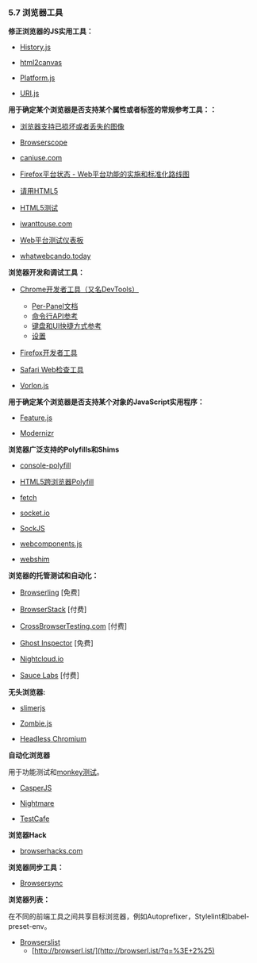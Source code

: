 <!-- 5.7 - Browser Tools -->
### 5.7 浏览器工具

<!-- JS Utilities to fix Browsers:-->
**修正浏览器的JS实用工具：**

+ [History.js](https://github.com/browserstate/history.js)

+ [html2canvas](https://github.com/niklasvh/html2canvas)

+ [Platform.js](https://github.com/bestiejs/platform.js)

+ [URI.js](http://medialize.github.io/URI.js/)


**用于确定某个浏览器是否支持某个属性或者标签的常规参考工具：：**

<!-- Browser support for broken/missing images -->
+ [浏览器支持已损坏或者丢失的图像](http://codepen.io/bartveneman/full/qzCte/)

+ [Browserscope](http://www.browserscope.org/)

+ [caniuse.com](http://caniuse.com/)

<!-- Firefox Platform Status - Implementation & standardization roadmap for web platform features -->
+ [Firefox平台状态 - Web平台功能的实施和标准化路线图](https://platform-status.mozilla.org/)

<!-- HTML5 Please -->
+ [请用HTML5](http://html5please.com/)

<!-- HTML5 Test -->
+ [HTML5测试](https://html5test.com/)

+ [iwanttouse.com](http://www.iwanttouse.com/)

<!-- web-platform-tests dashboard -->
+ [Web平台测试仪表板](https://wpt.fyi/)

+ [whatwebcando.today](https://whatwebcando.today/)

<!-- Browser Development/Debug Tools: -->
**浏览器开发和调试工具：**

<!-- Chrome Developer Tools (aka DevTools) -->
+ [Chrome开发者工具（又名DevTools）](https://developers.google.com/web/tools/?hl=en)

  <!-- Per-Panel Documentation -->
  + [Per-Panel文档](https://developers.google.com/web/tools/chrome-devtools/#docs)

  <!-- Command Line API Reference -->
  + [命令行API参考](https://developers.google.com/web/tools/javascript/command-line/command-line-reference?hl=en)

  <!-- Keyboard & UI Shortcuts Reference -->
  + [键盘和UI快捷方式参考](https://developers.google.com/web/tools/iterate/inspect-styles/shortcuts)

  <!-- Settings -->
  + [设置](https://developer.chrome.com/devtools/docs/settings)

<!-- Firefox Developer Tools -->
+ [Firefox开发者工具](https://developer.mozilla.org/en-US/docs/Tools)

<!-- Safari Web Inspector -->
+ [Safari Web检查工具](https://developer.apple.com/safari/tools/)

+ [Vorlon.js](http://vorlonjs.com/)

<!-- JavaScript Utilities to Determine If X Browser Supports X: -->
**用于确定某个浏览器是否支持某个对象的JavaScript实用程序：**

+ [Feature.js](http://featurejs.com/)

+ [Modernizr](https://modernizr.com/)

<!-- Broad Browser Polyfills/Shims: -->
**浏览器广泛支持的Polyfills和Shims**

+ [console-polyfill](https://github.com/paulmillr/console-polyfill)

<!-- HTML5 Cross Browser Polyfills -->
+ [HTML5跨浏览器Polyfill](https://github.com/Modernizr/Modernizr/wiki/HTML5-Cross-browser-Polyfills)

+ [fetch](https://github.com/github/fetch)

+ [socket.io](http://socket.io/)

+ [SockJS](https://github.com/sockjs/sockjs-client)

+ [webcomponents.js](https://github.com/WebComponents/webcomponentsjs)

+ [webshim](https://afarkas.github.io/webshim/demos/)

<!-- Hosted Testing/Automation for Browsers: -->
**浏览器的托管测试和自动化：**

+ [Browserling](https://www.browserling.com/) [免费]

+ [BrowserStack](https://www.browserstack.com/) [付费]

+ [CrossBrowserTesting.com](http://crossbrowsertesting.com/) [付费]

+ [Ghost Inspector](https://ghostinspector.com/) [免费]

+ [Nightcloud.io](http://nightcloud.io/)

+ [Sauce Labs](https://saucelabs.com/) [付费]

<!-- Headless Browsers: -->
**无头浏览器:**

+ [slimerjs](http://slimerjs.org/)

+ [Zombie.js](http://zombie.js.org/)

+ [Headless Chromium](https://chromium.googlesource.com/chromium/src/+/lkgr/headless/README.md)

<!-- Browser Automation: -->
**自动化浏览器**

<!-- Used for functional testing and monkey testing. -->
用于功能测试和[monkey测试](https://en.wikipedia.org/wiki/Monkey_testing)。

+ [CasperJS](http://casperjs.org/)

+ [Nightmare](https://github.com/segmentio/nightmare)

+ [TestCafe](https://github.com/DevExpress/testcafe)

<!-- Browser Hacks: -->
**浏览器Hack**

+ [browserhacks.com](http://browserhacks.com/)

<!-- Browser Syncing Tools: -->
**浏览器同步工具：**

+ [Browsersync](http://www.browsersync.io/)

<!-- Browser List: -->
**浏览器列表：**

<!-- Share target browsers between different front-end tools, like Autoprefixer, Stylelint and babel-preset-env. -->
在不同的前端工具之间共享目标浏览器，例如Autoprefixer，Stylelint和babel-preset-env。

+ [Browserslist](https://github.com/ai/browserslist)
  + [http://browserl.ist/](http://browserl.ist/?q=%3E+2%25)